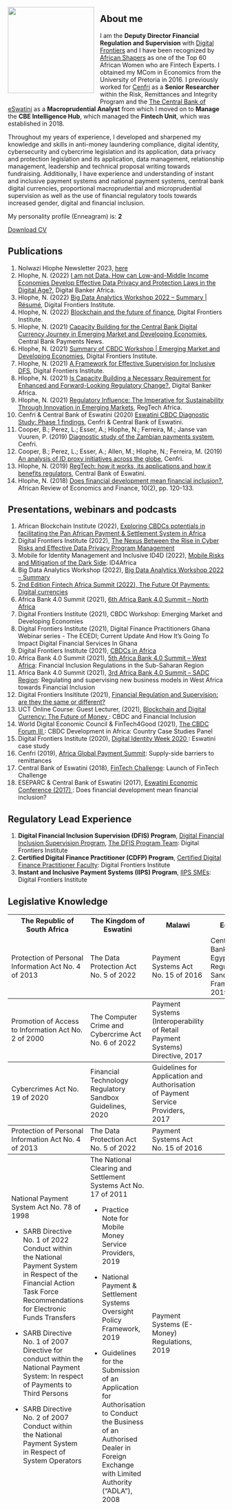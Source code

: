 <dl>
<img src="LwaziMabhengu_01.jpg" style="border: 0pt none; margin-bottom: 1em; float: left; margin-right: 1em;" height="200">
<p style="text-align: left;">
</p>
</dl> 

## About me
 
I am the **Deputy Director Financial Regulation and Supervision** with <a href="https://digitalfrontiers.org" target="_bank">Digital Frontiers</a> and I have been recognized by <a href="https://africanshapers.com/en/60-african-women-experts-in-fintech/" target="_bank">African Shapers</a> as one of the Top 60 African Women who are Fintech Experts. I obtained my MCom in Economics from the University of Pretoria in 2016. I previously worked for <a href="https://cenfri.org" target="_bank">Cenfri</a> as a **Senior Researcher** within the Risk, Remittances and Integrity Program and the <a href="https://www.centralbank.org.sz" target="_bank">The Central Bank of eSwatini</a> as a **Macroprudential Analyst** from which I moved on to **Manage** the **CBE Intelligence Hub**, which managed the **Fintech Unit**, which was established in 2018. 

Throughout my years of experience, I developed and sharpened my knowledge and skills in anti-money laundering compliance, digital identity, cybersecurity and cybercrime legislation and its application, data privacy and protection legislation and its application, data management, relationship management, leadership and technical proposal writing towards fundraising. Additionally, I have experience and understanding of instant and inclusive payment systems and national payment systems, central bank digital currencies, proportional macroprudential and microprudential supervision as well as the use of financial regulatory tools towards increased gender, digital and financial inclusion.

My personality profile (Enneagram) is: **2**

<a href="Nolwazi Hlophe_Resume.pdf" target="_blank">Download CV</a> 

## Publications

1. Nolwazi Hlophe Newsletter 2023, <a href="https://medium.com/@nolwazihlophe" target="_blank"> here</a>
2. Hlophe, N. (2022) <a href="https://issuu.com/digitalbankerafrica/docs/digital_banker_africa_autumn_2022/42" target="_blank"> I am not Data. How can Low-and-Middle Income Economies Develop Effective Data Privacy and Protection Laws in the Digital Age?</a>, Digital Banker Africa.
3. Hlophe, N. (2022) <a href="https://digitalfrontiersinstitute.org/big-data-analytics-workshop-2022-summary/" target="_blank"> Big Data Analytics Workshop 2022 – Summary | Résumé</a>, Digital Frontiers Institute.
4. Hlophe, N. (2022) <a href="https://digitalfrontiersinstitute.org/blockchain-and-the-future-of-finance/" target="_blank"> Blockchain and the future of finance</a>, Digital Frontiers Institute.
5. Hlophe, N. (2021) <a href="https://cbpn.currencyresearch.com/blog/2021/11/25/dfi-capacity-building-for-cbdcs/" target="_blank"> Capacity Building for the Central Bank Digital Currency Journey in Emerging Market and Developing Economies</a>, Central Bank Payments News.
6. Hlophe, N. (2021) <a href="https://digitalfrontiersinstitute.org/summary-of-cbdc-workshop-emerging-market-and-developing-economies/" target="_blank"> Summary of CBDC Workshop | Emerging Market and Developing Economies</a>, Digital Frontiers Institute.
7. Hlophe, N. (2021) <a href="https://digitalfrontiersinstitute.org/a-framework-for-effective-supervision-for-inclusive-dfs/" target="_blank"> A Framework for Effective Supervision for Inclusive DFS</a>, Digital Frontiers Institute.
8. Hlophe, N. (2021) <a href="https://digitalbankerafrica.com/capacity-building-as-requirement-for-regulatory-change" target="_blank"> Is Capacity Building a Necessary Requirement for Enhanced and Forward-Looking Regulatory Change?</a>, Digital Banker Africa.
9. Hlophe, N. (2021) <a href="https://issuu.com/regtechafrica/docs/regtechafrica_magazine__issuu_" target="_blank"> Regulatory Influence: The Imperative for Sustainability Through Innovation in Emerging Markets</a>, RegTech Africa.
10. Cenfri & Central Bank of Eswatini (2020) <a href="https://www.centralbank.org.sz/cbdc" target="_blank"> Eswatini CBDC Diagnostic Study: Phase 1 findings</a>, Cenfri & Central Bank of Eswatini.
11. Cooper, B.; Perez, L.; Esser, A.; Hlophe, N.; Ferreira, M.; Janse van Vuuren, P. (2019) <a href="https://cenfri.org/publications/diagnostic-study-of-the-zambian-payments-system" target="_blank"> Diagnostic study of the Zambian payments system</a>, Cenfri.
12. Cooper, B.; Perez, L.; Esser, A.; Allen, M.; Hlophe, N.; Ferreira, M. (2019) <a href="https://cenfri.org/publications/an-analysis-of-id-proxy-initiatives-across-the-globe" target="_blank"> An analysis of ID proxy initiatives across the globe</a>, Cenfri.
13. Hlophe, N. (2019) <a href="https://.www.centralbank.org.sz/magazine/" target="_blank">RegTech: how it works, its applications and how it benefits regulators</a>, Central Bank of Eswatini. 
14. Hlophe, N. (2018) <a href="https://www.african-review.com/view-paper.php?serial=20191102135807-759399" target="_blank">Does financial development mean financial inclusion?</a>, African Review of Economics and Finance, 10(2), pp. 120-133.


## Presentations, webinars and podcasts

1. African Blockchain Institute (2022), <a href="https://www.youtube.com/watch?v=78mir9Lb6LU" target="_blank">Exploring CBDCs potentials in facilitating the Pan African Payment & Settlement System in Africa</a>
2. Digital Frontiers Institute (2022), <a href="https://youtu.be/-Vt6AbKbj4Q" target="_blank">The Nexus Between the Rise in Cyber Risks and Effective Data Privacy Program Management</a>
3. Mobile for Identity Management and Inclusive ID4D (2022), <a href="https://youtu.be/lTAWAhHsq3E/" target="_blank">Mobile Risks and Mitigation of the Dark Side</a>: ID4Africa
4. Big Data Analytics Workshop (2022), <a href="https://digitalfrontiersinstitute.org/big-data-analytics-workshop-2022-summary/" target="_blank">Big Data Analytics Workshop 2022 – Summary
5. 2nd Edition Fintech Africa Summit (2022), <a href="https://fintech-africasummit.com/#Register/" target="_blank">The Future Of Payments: Digital currencies</a>
6. Africa Bank 4.0 Summit (2021), <a href="https://africabanksummit.com/6th-edition-speakers/" target="_blank">6th Africa Bank 4.0 Summit – North Africa</a>
7. Digital Frontiers Institute (2021), CBDC Workshop: Emerging Market and Developing Economies
8. Digital Frontiers Institute (2021), Digital Finance Practitioners Ghana Webinar series - The ECEDI; Current Update And How It’s Going To Impact Digital Financial Services In Ghana
9. Digital Frontiers Institute (2021), <a href="https://www.youtube.com/watch?v=lIuOPOwPfeo&t=1s" target="_blank">CBDCs in Africa</a>
10. Africa Bank 4.0 Summit (2021), <a href="https://drive.google.com/file/d/1fQ1bpNXUl-l7IgMsQrnvNYnWTv2uj5OC/view" target="_blank">5th Africa Bank 4.0 Summit – West Africa</a>: Financial Inclusion Regulations in the Sub-Saharan Region
11. Africa Bank 4.0 Summit (2021), <a href="https://drive.google.com/file/d/1fQ1bpNXUl-l7IgMsQrnvNYnWTv2uj5OC/view" target="_blank">3rd Africa Bank 4.0 Summit – SADC Region</a>: Regulating and supervising new business models in West Africa towards Financial Inclusion
12. Digital Frontiers Insititute (2021), <a href="https://www.youtube.com/watch?v=Vs5RdRSQRA0&t=3s" target="_blank">Financial Regulation and Supervision: are they the same or different?</a>
13. UCT Online Course: Guest Lecturer, (2021), <a href="https://www.getsmarter.com/products/uct-blockchain-and-digital-currency-online-short-course" target="_blank">Blockchain and Digital Currency: The Future of Money </a>: CBDC and Financial Inclusion
14. World Digital Economic Council & FinTech4Good (2021), <a href="https://www.blockchainfrontier.org" target="_blank">The CBDC Forum III </a>: CBDC Development in Africa: Country Case Studies Panel
15. Digital Frontiers Institute (2020), <a href="https://www.youtube.com/watch?v=St-ookudccw" target="_blank">Digital Identity Week 2020 </a>: Eswatini case study
16. Cenfri (2019), <a href="https://custom.cvent.com/7A54328600294B08B7B30AE8172EB05A/files/event/f9fe7bdb987c477887c9c1b17e58f5ba/687257b3ca1e4e3cb142c7902531eed6.pdf" target="_blank">Africa Global Payment Summit</a>: Supply-side barriers to remittances
17. Central Bank of Eswatini (2018), <a href="https://www.centralbank.org.sz/the-2018-cbe-fintech-challenge" target="_blank">FinTech Challenge</a>: Launch of FinTech Challenge
18. ESEPARC & Central Bank of Eswatini (2017), <a href="https://www.separc.co.sz/2017/01/25/swaziland-economic-conference-2017" target="_blank">Eswatini Economic Conference (2017) </a>: Does financial development mean financial inclusion?


## Regulatory Lead Experience

1. **Digital Financial Inclusion Supervision (DFIS) Program**, <a href="https://dfis.digitalfrontiersinstitute.org/" target="_blank">Digital Financial Inclusion Supervision Program</a>, <a href="https://dfis.digitalfrontiersinstitute.org/who-we-are/" target="_blank">The DFIS Program Team</a>: Digital Frontiers Institute
2. **Certified Digital Finance Practitioner (CDFP) Program**, <a href="https://cdfp.digitalfrontiersinstitute.org/who-we-are/" target="_blank">Certified Digital Finance Practitioner Faculty</a>: Digital Frontiers Institute
3. **Instant and Inclusive Payment Systems (IIPS) Program**, <a href="https://iipscertification.org/" target="_blank">IIPS SMEs</a>: Digital Frontiers Institute


## Legislative Knowledge

<table>
<thead>
<tr>
<th>The Republic of South Africa</th>
<th>The Kingdom of Eswatini</th>
<th>Malawi</th>
<th>Egypt</th>
</tr>
</thead>
<tbody>
<thead>
<tr>
<td>Protection of Personal Information Act No. 4 of 2013</td>
<td>The Data Protection Act No. 5 of 2022</td>
<td>Payment Systems Act No. 15 of 2016</td>
<td>Central Bank of Egypt's Regulatory Sandbox Framework, 2019</td>
</tr>
</thead>
</tbody>
<tbody>
<tr>
<thead>
<td>Promotion of Access to Information Act No. 2 of 2000</td>
<td>The Computer Crime and Cybercrime Act No. 6 of 2022</td>
<td>Payment Systems (Interoperability of Retail Payment Systems) Directive, 2017</td>
<td></td>
</thead>
</tr>
</tbody>
<tbody>
<tr>
<thead>
<td>Cybercrimes Act No. 19 of 2020</td>
<td>Financial Technology Regulatory Sandbox Guidelines, 2020</td>
<td>Guidelines for Application and Authorisation of Payment Service Providers, 2017</td>
<td></td>
</thead>
</tr>
</tbody>
<tbody>
<tr>
<thead>
<td>Protection of Personal Information Act No. 4 of 2013</td>
<td>The Data Protection Act No. 5 of 2022</td>
<td>Payment Systems Act No. 15 of 2016</td>
<td></td>
</thead>
</tr>
</tbody>
<tbody>
<tr>
<thead>
<td>National Payment System Act No. 78 of 1998
 
 - SARB Directive No. 1 of 2022 Conduct within the National Payment System in Respect of the Financial Action Task Force Recommendations for Electronic Funds Transfers
 
 - SARB Directive No. 1 of 2007 Directive for conduct within the National Payment System: In respect of Payments to Third Persons
 
 - SARB Directive No. 2 of 2007 Conduct within the National Payment System in Respect of System Operators</td>
<td>The National Clearing and Settlement Systems Act No. 17 of 2011
 
 - Practice Note for Mobile Money Service Providers, 2019
 
 - National Payment & Settlement Systems Oversight Policy Framework, 2019
 
 - Guidelines for the Submission of an Application for Authorisation to Conduct the Business of an Authorised Dealer in Foreign Exchange with Limited Authority (“ADLA”), 2008</td>
<td>Payment Systems (E-Money) Regulations, 2019</td>
<td></td>
</thead>
</tr>
</tbody>
</table>

